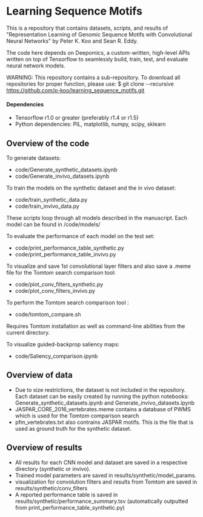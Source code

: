 # Learning Sequence Motifs

This is a repository that contains datasets, scripts, and results of "Representation Learning of Genomic Sequence Motifs with Convolutional Neural Networks" by Peter K. Koo and Sean R. Eddy.

The code here depends on Deepomics, a custom-written, high-level APIs written on top of Tensorflow to seamlessly build, train, test, and evaluate neural network models.  

WARNING: This repository contains a sub-repository.  To download all repositories for proper function, please use:
$ git clone --recursive https://github.com/p-koo/learning_sequence_motifs.git

#### Dependencies
* Tensorflow r1.0 or greater (preferably r1.4 or r1.5)
* Python dependencies: PIL, matplotlib, numpy, scipy, sklearn


## Overview of the code

To generate datasets:
* code/Generate_synthetic_datasets.ipynb
* code/Generate_invivo_datasets.ipynb

To train the models on the synthetic dataset and the in vivo dataset: 
* code/train_synthetic_data.py 
* code/train_invivo_data.py 

These scripts loop through all models described in the manuscript.  Each model can be found in /code/models/

To evaluate the performance of each model on the test set: 
* code/print_performance_table_synthetic.py 
* code/print_performance_table_invivo.py 

To visualize and save 1st convolutional layer filters and also save a .meme file for the Tomtom search comparison tool: 
* code/plot_conv_filters_synthetic.py
* code/plot_conv_filters_invivo.py

To perform the Tomtom search comparison tool :
* code/tomtom_compare.sh  

Requires Tomtom installation as well as command-line abilities from the current directory.

To visualize guided-backprop saliency maps:
* code/Saliency_comparison.ipynb

## Overview of data

* Due to size restrictions, the dataset is not included in the repository.  Each dataset can be easily created by running the python notebooks: Generate_synthetic_datasets.ipynb and Generate_invivo_datasets.ipynb
* JASPAR_CORE_2016_vertebrates.meme contains a database of PWMS which is used for the Tomtom comparison search
* pfm_vertebrates.txt also contrains JASPAR motifs. This is the file that is used as ground truth for the synthetic dataset.

## Overview of results

* All results for each CNN model and dataset are saved in a respective directory (synthetic or invivo). 
* Trained model parameters are saved in results/synthetic/model_params.  
* visualization for convolution filters and results from Tomtom are saved in results/synthetic/conv_filters
* A reported performance table is saved in results/synthetic/performance_summary.tsv (automatically outputted from print_performance_table_synthetic.py)


